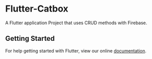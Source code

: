 # Flutter-Catbox
A Flutter application Project that uses CRUD methods with Firebase. 

## Getting Started

For help getting started with Flutter, view our online
[documentation](https://flutter.io/).
